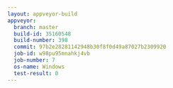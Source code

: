 ```yaml
---
layout: appveyor-build
appveyor:
  branch: master
  build-id: 35160548
  build-number: 398
  commit: 97b2e28281142948b30f8f0d49a87027b2309920
  job-id: w98pu95mnahkj4vb
  job-number: 7
  os-name: Windows
  test-result: 0
---
```

